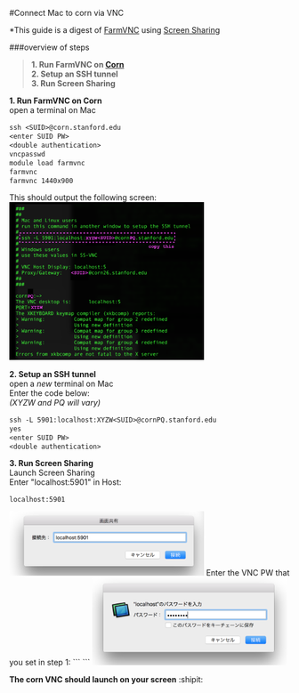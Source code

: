 #Connect Mac to corn via VNC


*This guide is a digest of [FarmVNC](https://web.stanford.edu/group/farmshare/cgi-bin/wiki/index.php/FarmVNC) using [Screen Sharing](https://osxdaily.com/2013/04/05/vnc-client-mac-os-x-screen-sharing/)


###overview of steps
> **1. Run FarmVNC on [Corn](https://web.stanford.edu/group/farmshare/)**  
> **2. Setup an SSH tunnel**  
> **3. Run Screen Sharing**  
  
**1. Run FarmVNC on Corn**  
open a terminal on Mac
```
ssh <SUID>@corn.stanford.edu
<enter SUID PW>
<double authentication>
vncpasswd
module load farmvnc
farmvnc
farmvnc 1440x900
```
This should output the following screen:  
<img src="https://github.com/kyeokabe/VNC-memos/blob/master/pics/farmVNC.png" width="350">

**2. Setup an SSH tunnel**  
open a *new* terminal on Mac  
Enter the code below:  
*(XYZW and PQ will vary)*  
```
ssh -L 5901:localhost:XYZW<SUID>@cornPQ.stanford.edu
yes
<enter SUID PW>
<double authentication>
```
**3. Run Screen Sharing**  
Launch Screen Sharing  
Enter "localhost:5901" in Host:  
```
localhost:5901
```
<img src="https://github.com/kyeokabe/VNC-memos/blob/master/pics/ScreenSharing1.png" width="350">  
Enter the VNC PW that you set in step 1:  
```
<enter VNC PW>
```
<img src="https://github.com/kyeokabe/VNC-memos/blob/master/pics/ScreenSharing2.png" width="350">

**The corn VNC should launch on your screen**  :shipit:
